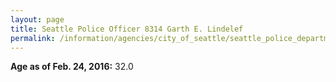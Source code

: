```yaml
---
layout: page
title: Seattle Police Officer 8314 Garth E. Lindelef
permalink: /information/agencies/city_of_seattle/seattle_police_department/copbook/8314/
---
```


**Age as of Feb. 24, 2016:** 32.0
